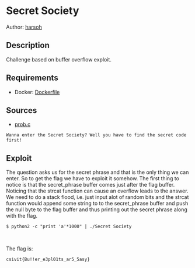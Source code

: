 # Secret Society

Author: [harsoh](https://github.com/harsoh)

## Description

Challenge based on buffer overflow exploit.

## Requirements

- Docker: [Dockerfile](./Dockerfile)

## Sources

- [prob.c](./prob.c)

```
Wanna enter the Secret Society? Well you have to find the secret code first!

```

## Exploit

The question asks us for the secret phrase and that is the only thing we can enter. So to get the flag we have to exploit it somehow. The first thing to notice is that the secret_phrase buffer comes just after the flag buffer. Noticing that the strcat function can cause an overflow leads to the answer. We need to do a stack flood, i.e. just input alot of random bits and the strcat function would append some string to to the secret_phrase buffer and push the null byte to the flag buffer and thus printing out the secret phrase along with the flag.

```
$ python2 -c "print 'a'*1000" | ./Secret Society
```

<br /> 

The flag is:

```
csivit{Bu!!er_e3pl01ts_ar5_5asy}
```
